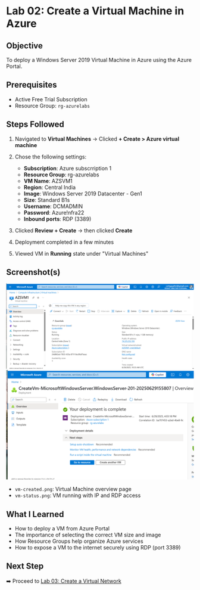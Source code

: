 # Lab 02: Create a Virtual Machine in Azure

## Objective
To deploy a Windows Server 2019 Virtual Machine in Azure using the Azure Portal.

## Prerequisites
- Active Free Trial Subscription
- Resource Group: `rg-azurelabs`

## Steps Followed

1. Navigated to **Virtual Machines** → Clicked **+ Create > Azure virtual machine**
2. Chose the following settings:

   - **Subscription**: Azure subscrription 1  
   - **Resource Group**: rg-azurelabs  
   - **VM Name**: AZSVM1 
   - **Region**: Central India  
   - **Image**: Windows Server 2019 Datacenter - Gen1  
   - **Size**: Standard B1s  
   - **Username**: DCMADMIN  
   - **Password**: Azure!nfra22  
   - **Inbound ports**: RDP (3389)

3. Clicked **Review + Create** → then clicked **Create**
4. Deployment completed in a few minutes
5. Viewed VM in **Running** state under "Virtual Machines"

## Screenshot(s)
![VM Created Screenshot](./VM-creation.png)
![VM Deployement Screenshot](./VM-deployment-status.png)
- `vm-created.png`: Virtual Machine overview page
- `vm-status.png`: VM running with IP and RDP access

## What I Learned

- How to deploy a VM from Azure Portal
- The importance of selecting the correct VM size and image
- How Resource Groups help organize Azure services
- How to expose a VM to the internet securely using RDP (port 3389)

## Next Step

➡️ Proceed to [Lab 03: Create a Virtual Network](../03-VNet-creation/README.md)

